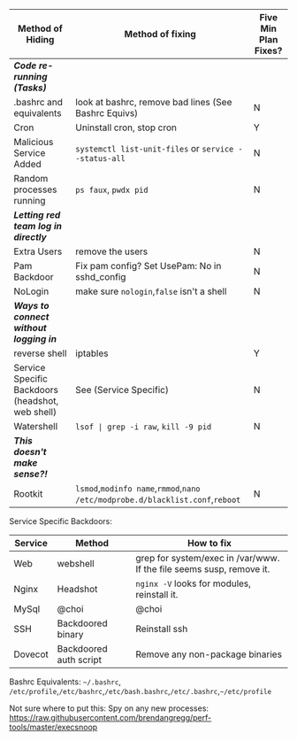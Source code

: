 | Method of Hiding | Method of fixing | Five Min Plan Fixes?  |
|----------|------------------------|---|
| ***Code re-running (Tasks)*** | | |
| .bashrc and equivalents | look at bashrc, remove bad lines (See Bashrc Equivs) |  N |
| Cron | Uninstall cron, stop cron  | Y |
| Malicious Service Added | `systemctl list-unit-files` or `service --status-all`  | N  |
| Random processes running | `ps faux`, `pwdx pid` | N |
| ***Letting red team log in directly*** | | |
| Extra Users | remove the users  | N  |
| Pam Backdoor | Fix pam config? Set UsePam: No in sshd_config  | N  |
| NoLogin | make sure `nologin`,`false` isn't a shell| N |
| ***Ways to connect without logging in*** | | |
| reverse shell | iptables | Y  |
| Service Specific Backdoors (headshot, web shell) | See (Service Specific)  | N |
| Watershell | `lsof \| grep -i raw`, `kill -9 pid` | N |
| ***This doesn't make sense?!***| | | 
| Rootkit | `lsmod`,`modinfo name`,`rmmod`,`nano /etc/modprobe.d/blacklist.conf`,`reboot`  | N |

Service Specific Backdoors:

| Service | Method | How to fix  |
|----------|------------------------|----------|
| Web | webshell | grep for system/exec in /var/www. If the file seems susp, remove it. |
| Nginx | Headshot | `nginx -V` looks for modules, reinstall it. |
| MySql | @choi | @choi | 
| SSH | Backdoored binary | Reinstall ssh |
| Dovecot | Backdoored auth script | Remove any non-package binaries |

Bashrc Equivalents:
`~/.bashrc`,` /etc/profile`,`/etc/bashrc`,`/etc/bash.bashrc`,`/etc/.bashrc`,`~/etc/profile`

Not sure where to put this:
Spy on any new processes:
https://raw.githubusercontent.com/brendangregg/perf-tools/master/execsnoop
